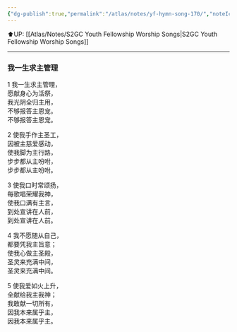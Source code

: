 ```yaml
---
{"dg-publish":true,"permalink":"/atlas/notes/yf-hymn-song-170/","noteIcon":""}
---
```


⬆️UP: [[Atlas/Notes/S2GC Youth Fellowship Worship Songs\|S2GC Youth Fellowship Worship Songs]]

---

### 我一生求主管理

1 我一生求主管理，  
愿献身心为活祭，  
我光阴全归主用，  
不够报答主恩宠。  
不够报答主恩宠。  

2 使我手作主圣工，  
因被主慈爱感动，  
使我脚为主行路，  
步步都从主吩咐，  
步步都从主吩咐。  

3 使我口时常颂扬，  
每歌唱荣耀我神，  
使我口满有主言，  
到处宣讲在人前，  
到处宣讲在人前。  

4 我不愿随从自己，  
都要凭我主旨意；  
使我心做主圣殿，  
圣灵来充满中间，  
圣灵来充满中间。  

5 使我爱如火上升，  
全献给我主我神；  
我敢献一切所有，  
因我本来属乎主，  
因我本来属乎主。
